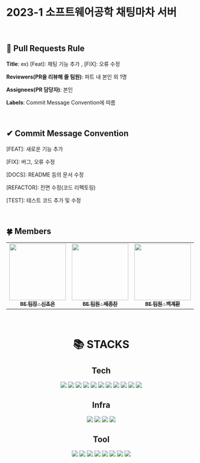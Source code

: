 # 2023-1 소프트웨어공학 채팅마차 서버

<br>

## 🌱 Pull Requests Rule 
**Title**: ex) [Feat]: 채팅 기능 추가 , [FIX]: 오류 수정

**Reviewers(PR을 리뷰해 줄 팀원)**: 파트 내 본인 외 1명

**Assignees(PR 담당자)**: 본인

**Labels**: Commit Message Convention에 따름

<br>

## ✔ Commit Message Convention

[FEAT]: 새로운 기능 추가

[FIX]: 버그, 오류 수정

[DOCS]: README 등의 문서 수정

[REFACTOR]: 전면 수정(코드 리펙토링)

[TEST]: 테스트 코드 추가 및 수정

<br>

## 🍀 Members
<table>
  <tbody>
    <tr>
      <td align="center"><a href=https://github.com/choeun7><img src="https://avatars.githubusercontent.com/u/95676587?v=4" width="150px;" alt=""/><br /><sub><b>BE 팀장 : 신초은</b></sub></a><br /></td>
      <td align="center"><a href="https://github.com/ZhongdanBae"><img src="https://avatars.githubusercontent.com/u/128568951?v=4" width="150px;" alt=""/><br /><sub><b>BE 팀원 : 배종찬</b></sub></a><br /></td>
      <td align="center"><a href="https://github.com/gyehwan24"><img src="https://avatars.githubusercontent.com/u/97265630?v=4" width="150px;" alt=""/><br /><sub><b>BE 팀원 : 백계환</b></sub></a><br /></td>
    </tr>
  </tbody>
</table>

<br>

<div align=center><h1>📚 STACKS</h1></div>

<div align=center> 
  <h2> Tech </h2>
  <img src="https://img.shields.io/badge/java-%23ED8B00.svg?style=for-the-badge&logo=openjdk&logoColor=white"> 
  <img src="https://img.shields.io/badge/android-3DDC84?style=for-the-badge&logo=android&logoColor=white">
  <img src="https://img.shields.io/badge/springboot-6DB33F?style=for-the-badge&logo=springboot&logoColor=white">
  <img src="https://img.shields.io/badge/gradle-02303A?style=for-the-badge&logo=gradle&logoColor=white">
  <img src="https://img.shields.io/badge/Hibernate-59666C?style=for-the-badge&logo=Hibernate&logoColor=white">
  <img src="https://img.shields.io/badge/Spring Data Jpa-0078D4?style=for-the-badge&logo=&logoColor=white"/>
  <img src="https://img.shields.io/badge/Spring Security-6DB33F ?style=for-the-badge&logo=SpringSecurity&logoColor=white"/>
  <img src="https://img.shields.io/badge/JWT-black?style=for-the-badge&logo=JSON%20web%20tokens">


  <!--DB-->
  <img src="https://img.shields.io/badge/firebase-%23039BE5.svg?style=for-the-badge&logo=firebase">
  <img src="https://img.shields.io/badge/h2-2962FF?style=for-the-badge&logo=h2&logoColor=white">
  <img src="https://img.shields.io/badge/mysql-4479A1?style=for-the-badge&logo=mysql&logoColor=white">
  
  <h2> Infra </h2>
  <img src="https://img.shields.io/badge/AWS-%23FF9900.svg?style=for-the-badge&logo=amazon-aws&logoColor=white">
  <img src="https://img.shields.io/badge/amazonec2-FF9900.svg?style=for-the-badge&logo=amazonec2&logoColor=white">
  <img src="https://img.shields.io/badge/amazonrds-527FFF.svg?style=for-the-badge&logo=amazonrds&logoColor=white">
  <img src="https://img.shields.io/badge/Linux-FCC624?style=for-the-badge&logo=linux&logoColor=black">

  
  <h2> Tool </h2>
  <img src="https://img.shields.io/badge/git-F05032?style=for-the-badge&logo=git&logoColor=white">
  <img src="https://img.shields.io/badge/github-181717?style=for-the-badge&logo=github&logoColor=white">
  <img src="https://img.shields.io/badge/androidstudio-3DDC84?style=for-the-badge&logo=androidstudio&logoColor=white">
  <img src="https://img.shields.io/badge/IntelliJIDEA-000000.svg?style=for-the-badge&logo=intellij-idea&logoColor=white">
  <img src="https://img.shields.io/badge/Postman-FF6C37?style=for-the-badge&logo=postman&logoColor=white">
  <img src="https://img.shields.io/badge/figma-%23F24E1E.svg?style=for-the-badge&logo=figma&logoColor=white">
  <img src="https://img.shields.io/badge/Notion-%23000000.svg?style=for-the-badge&logo=notion&logoColor=white">
  <img src="https://img.shields.io/badge/Discord-%235865F2.svg?style=for-the-badge&logo=discord&logoColor=white">

</div>
